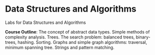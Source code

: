 # Data Structures and Algorithms

Labs for Data Structures and Algorithms

**Course Outline**: The concept of abstract data types. Simple methods of complexity analysis. Trees. The search problem: balanced trees, binary-trees, hashing. Sorting. Graphs and simple graph algorithms: traversal, minimum spanning tree. Strings and pattern matching.
